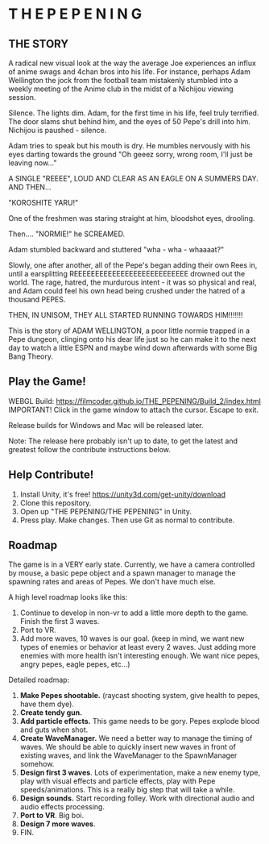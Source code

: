 T H E  P E P E N I N G
======================

THE STORY
---------
A radical new visual look at the way the average Joe experiences an influx
of anime swags and 4chan bros into his life. For instance, perhaps Adam
Wellington the jock from the football team mistakenly stumbled into a
weekly meeting of the Anime club in the midst of a Nichijou viewing session.

Silence. The lights dim. Adam, for the first time in his life, feel truly 
terrified. The door slams shut behind him, and the eyes of 50 Pepe's drill
into him. Nichijou is paushed - silence.

Adam tries to speak but his mouth is dry. He mumbles nervously with his eyes
darting towards the ground "Oh geeez sorry, wrong room, I'll just be leaving
now..."

A SINGLE "REEEE", LOUD AND CLEAR AS AN EAGLE ON A SUMMERS DAY. AND THEN...

"KOROSHITE YARU!"

One of the freshmen was staring straight at him, bloodshot eyes, drooling.

Then.... "NORMIE!" he SCREAMED.

Adam stumbled backward and stuttered "wha - wha - whaaaat?"

Slowly, one after another, all of the Pepe's began adding their own Rees in,
until a earsplitting REEEEEEEEEEEEEEEEEEEEEEEEEEE drowned out the world.
The rage, hatred, the murdurous intent - it was so physical and real, and Adam
could feel his own head being crushed under the hatred of a thousand PEPES.

THEN, IN UNISOM, THEY ALL STARTED RUNNING TOWARDS HIM!!!!!!!

This is the story of ADAM WELLINGTON, a poor little normie trapped in a 
Pepe dungeon, clinging onto his dear life just so he can make it to the
next day to watch a little ESPN and maybe wind down afterwards with some 
Big Bang Theory.


Play the Game!
--------------
WEBGL Build: https://filmcoder.github.io/THE_PEPENING/Build_2/index.html
IMPORTANT! Click in the game window to attach the cursor. Escape to exit.

Release builds for Windows and Mac will be released later.

Note: The release here probably isn't up to date, to get the latest and greatest
follow the contribute instructions below.

Help Contribute!
----------------
1. Install Unity, it's free! https://unity3d.com/get-unity/download
2. Clone this repository.
3. Open up "THE PEPENING/THE PEPENING" in Unity. 
4. Press play. Make changes. Then use Git as normal to contribute.

Roadmap
-------
The game is in a VERY early state. Currently, we have a camera controlled by mouse, a basic pepe object
and a spawn manager to manage the spawning rates and areas of Pepes. We don't have much else. 

A high level roadmap looks like this:
1. Continue to develop in non-vr to add a little more depth to the game. Finish the first 3 waves.
2. Port to VR.
3. Add more waves, 10 waves is our goal. (keep in mind, we want new types of enemies or behavior at least every 2 waves.
   Just adding more enemies with more health isn't interesting enough. We want nice pepes, angry pepes, eagle pepes, etc...)
   
Detailed roadmap:
1. __Make Pepes shootable.__ (raycast shooting system, give health to pepes, have them dye).
2. __Create tendy gun.__
3. __Add particle effects.__ This game needs to be gory. Pepes explode blood and guts when shot.
4. __Create WaveManager.__ We need a better way to manage the timing of waves. We should be able to quickly
   insert new waves in front of existing waves, and link the WaveManager to the SpawnManager somehow.
5. __Design first 3 waves__. Lots of experimentation, make a new enemy type, play with visual effects
   and particle effects, play with Pepe speeds/animations. This is a really big step that will take a while.
6. __Design sounds.__ Start recording folley. Work with directional audio and audio effects processing.
6. __Port to VR__. Big boi.
7. __Design 7 more waves__.
8. FIN.

    

